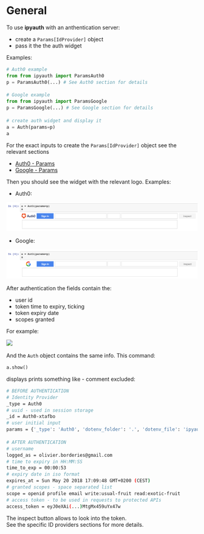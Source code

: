 
# General

To use **ipyauth** with an anthentication server:
+ create a `Params[IdProvider]` object
+ pass it the the auth widget

Examples:

```python
# Auth0 example
from from ipyauth import ParamsAuth0
p = ParamsAuth0(...) # See Auth0 section for details

# Google example
from from ipyauth import ParamsGoogle
p = ParamsGoogle(...) # See Google section for details

# create auth widget and display it
a = Auth(params=p)
a 
```

For the exact inputs to create the `Params[IdProvider]` object see the relevant sections
+ [Auth0 - Params](./Auth0.html#params)
+ [Google - Params](./Google.html#params)


Then you should see the widget with the relevant logo. Examples:

+ Auth0:

![](../img/widget-Auth0.png)

+ Google:

![](../img/widget-Google.png)

After authentication the fields contain the:
+ user id
+ token time to expiry, ticking
+ token expiry date
+ scopes granted

For example:

![](/img/licecap-ipyauth-auth0-2.gif)

And the `Auth` object contains the same info. This command:

```python
a.show()
```

displays prints something like - comment excluded:

```bash
# BEFORE AUTHENTICATION
# Identity Provider
_type = Auth0
# uuid - used in session storage
_id = Auth0-xtafbo
# user initial input
params = {'_type': 'Auth0', 'dotenv_folder': '.', 'dotenv_file': 'ipyauth-Auth0-demo.env', 'prefix': 'Auth0', 'domain': 'ipyauth-demo.eu.auth0.com', 'client_id': 'Ji3wK7FP8kqK8qa2qBwTDQJR9V50bAxs', 'redirect_uri': 'http://localhost:8888/callback/', 'audience': 'api/fruit', 'scope': 'write:usual-fruit read:exotic-fruit'}

# AFTER AUTHENTICATION
# username
logged_as = olivier.borderies@gmail.com
# time to expiry in HH:MM:SS
time_to_exp = 00:00:53
# expiry date in iso format
expires_at = Sun May 20 2018 17:09:48 GMT+0200 (CEST)
# granted scopes - space separated list
scope = openid profile email write:usual-fruit read:exotic-fruit
# access token - to be used in requests to protected APIs
access_token = eyJ0eXAi(...)MtgMx459uYx47w
```

The inspect button allows to look into the token.  
See the specific ID providers sections for more details.

